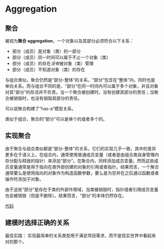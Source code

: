 # Aggregation

## 聚合

被视为**聚合 aggregation**，一个对象以及其部分必须符合以下关系：

- 部分（成员）是对象（类）的一部分
- 部分（成员）同一时间可以属于不止一个对象（类）
- 部分（成员）的存在*没有*被对象（类）管理
- 部分（成员）不知道对象（类）的存在

与组合类似，聚合仍然是“部分-整体”的关系，“部分”包含在“整体”内，同时也是单向关系。而与组合不同的是，“部分”在同一时间内可以属于多个对象，并且对象对其“部分”的存活并不负责。当一个聚合被创建时，没有创建其部分的责任；当聚合被销毁时，也没有销毁其部分的责任。

可以说聚合构建了“has-a”模型关系。

类似于组合，聚合的“部分”可以是单个的或者多个的。

## 实现聚合

由于聚合与组合类似都是“部分-整体”的关系，它们的实现几乎一致，其中的差异更多在于语义上。在组合内，通常使用普通成员变量（或者是由组合类自身管理内存分配与释放的指针）来添加“部分”。在聚合内，同样添加成员变量。然而这些成员变量通常是用于指向在类外部创建的对象的引用或者指针。结果而言，一个聚合通常要么是使用指向的对象作为构造函数参数，要么是为空并在之后通过函数或者操作符添加子对象。

由于这些“部分”是存在于类的外部作用域，当类被销毁时，指针或者引用成员变量也会被销毁（但是不删除）。结果而言，“部分”的本体仍然存在。

[代码](../t_aggregation/main.cpp)

## 建模时选择正确的关系

最佳实践： 实现最简单的关系类型用于满足项目需求，而不是现实世界中看起来对的那个。
